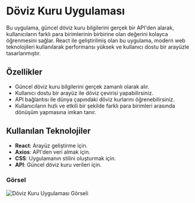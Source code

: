 # Döviz Kuru Uygulaması

Bu uygulama, güncel döviz kuru bilgilerini gerçek bir API'den alarak, kullanıcıların farklı para birimlerinin birbirine olan değerini kolayca öğrenmesini sağlar. React ile geliştirilmiş olan bu uygulama, modern web teknolojileri kullanılarak performansı yüksek ve kullanıcı dostu bir arayüzle tasarlanmıştır.

## Özellikler
- Güncel döviz kuru bilgilerini gerçek zamanlı olarak alır.
- Kullanıcı dostu bir arayüz ile döviz çevirisi yapabilirsiniz.
- API bağlantısı ile dünya çapındaki döviz kurlarını öğrenebilirsiniz.
- Kullanıcıların hızlı ve etkili bir şekilde farklı para birimleri arasında dönüşüm yapmasına imkan tanır.

## Kullanılan Teknolojiler
- **React**: Arayüz geliştirme için.
- **Axios**: API'den veri almak için.
- **CSS**: Uygulamanın stilini oluşturmak için.
- **API**: Güncel döviz kuru verileri için.


### Görsel
![Döviz Kuru Uygulaması Görseli](https://github.com/user-attachments/assets/87c720fc-d6e0-4995-9499-dcf893362bb1)


